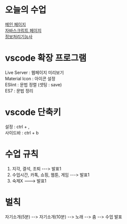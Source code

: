 # 오늘의 수업
[메인 페이지](https://spearboy.github.io/class2024/)   
[자바스크립트 페이지](https://spearboy.github.io/class2024/js/index.html)   
[정보처리기능사](https://license.tistory.com/)   

# vscode 확장 프로그램
Live Server : 웹페이지 미리보기   
Material Icon : 아이콘 설정   
ESlint : 문법 정렬 (셋팅 : save)   
ES7 : 문법 정리   

# vscode 단축키
설정 : ctrl + ,   
사이드바 : ctrl + b   

# 수업 규칙
1. 지각, 결석, 조퇴 ---> 발표1   
2. 수업시간, 카톡, 쇼핑, 웹툰, 게임 ---> 발표1   
3. 숙제X ---> 발표1   

# 벌칙
자기소개(5분) --> 자기소개(10분) --> 노래 --> 춤 --> 수업 발표   





